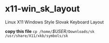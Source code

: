 # x11-win_sk_layout
Linux X11 Windows Style Slovak Keyboard Layout

**copy this file**
`cp /home/`_$USER_`/Downloads/sk /usr/share/X11/xkb/symbols/sk`
